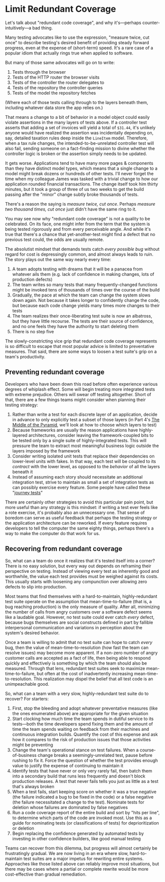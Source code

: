 # Limit Redundant Coverage

Let's talk about "redundant code coverage", and why it's—perhaps
counter-intuitively—a bad thing.

Many testing advocates like to use the expression, "measure twice, cut once" to
describe testing's desired benefit of providing steady forward progress, even at
the expense of (short-term) speed. It's a rare case of a popular idiom that
actually rings true when applied to software.

But many of those same advocates will go on to write:

1. Tests through the browser
2. Tests of the HTTP router the browser visits
3. Tests of the controller the router delegates to
4. Tests of the repository the controller queries
5. Tests of the model the repository fetches

(Where each of those tests calling through to the layers beneath them, including
whatever data store the app relies on.)

That means a change to a bit of behavior in a model object could easily violate
assertions in the many layers of tests above. If a controller test asserts that
adding a set of invoices will yield a total of `$31.44`, it's unlikely anyone
would have realized the assertion was incidentally depending on, say, detailed
taxation rules deep inside the `LineItem` model.  Therefore, when a tax rule
changes, the intended-to-be-unrelated controller test will also fail, sending
someone on a fact-finding mission to divine whether the controller logic is
broken or the assertion simply needs to be updated.

It gets worse. Applications tend to have many more pages & components than they
have distinct model types, which means that a single change to a model might
break dozens or hundreds of other tests. I'll never forget the time when my
colleague James was tasked with a trivial change to how our application rounded
financial transactions. The change itself took him thirty minutes, but it took a
group of three of us two weeks to get the build passing after the "minor" change
subtly broke thousands of tests.

There's a reason the saying is *measure twice, cut once*. Perhaps *measure two
thousand times, cut once* just didn't have the same ring to it.

You may see now why "redundant code coverage" is not a quality to be celebrated.
On its face, one might infer from the term that the system is being tested
rigorously and from every perceivable angle. And while it's true that there's a
chance that yet-another-test might find a defect that no previous test could,
the odds are usually remote.

The absolutist mindset that demands tests catch _every possible bug_ without
regard for cost  is depressingly common, and almost always leads to ruin. The
story plays out the same way nearly every time:

1. A team adopts testing with dreams that it will be a panacea from whatever
   ails them (e.g. lack of confidence in making changes, lots of production
   defects)
2. The team writes so many tests that many frequently-changed functions might be
   invoked tens of thousands of times over the course of the build
3. Gradually, the pace at which the team can change the system slows down again.
   Not because it takes longer to confidently change the code, but because each
   code change yields many times more changes to their tests
4. The team realizes their once-liberating test suite is now an albatross, but
   they have little recourse. The tests are their source of confidence, and no
   one feels they have the authority to start deleting them
5. There is no step five

The slowly-constricting vice grip that redundant code coverage represents is so
difficult to escape that most popular advice is limited to preventative
measures.  That said, there are some ways to loosen a test suite's grip on a
team's productivity.

## Preventing redundant coverage

Developers who have been down this road before often experience various degrees
of whiplash effect. Some will begin treating more integrated tests with extreme
prejudice. Others will swear off testing altogether. Short of that, there are a
few things teams might consider when planning their testing strategy:

1. Rather than write a test for each discrete layer of an application, decide in
   advance to only explicitly test a subset of those layers (in Part 4's [The
   Middle of the Pyramid](part-4-where-to-test/the-middle-of-the-pyramid.md),
   we'll look at how to choose which layers to test)
2. Because frameworks are usually the reason applications have highly-layered
   architectures, consider leaving the framework-coupled bits to be tested only
   by a single suite of highly-integrated tests. This will pressure the team to
   extract most meaningful business logic outside the layers imposed by the
   framework
3. Consider writing isolated unit tests that replace their dependencies on
   lower-level units with fakes. In that way, each test will be coupled to its
   _contract_ with the lower level, as opposed to the _behavior_ of all the
   layers beneath it
4. Instead of assuming each story should necessitate an additional integration
   test, strive to maintain as small a set of integration tests as can possibly
   exercise every feature. Some people have called these "[journey
   tests](https://martinfowler.com/bliki/UserJourneyTest.html)"

There are certainly other strategies to avoid this particular pain point, but
more useful than any strategy is this mindset: if writing a test ever feels like
a rote exercise, it's probably also an unnecessary one. That sense of boredom can
serve as useful feedback that perhaps the testing strategy or the application
architecture can be reworked. If every feature requires developers to tell the
computer the same eighty things, perhaps there's a way to make the computer do
that work for us.

## Recovering from redundant coverage

So, what can a team do once it realizes that it's tested itself into a corner?
There is no easy solution, but every way out depends on reframing their
perspective on testing. Instead of viewing every test as inherently good and
worthwhile, the value each test provides must be weighed against its costs. This
usually starts with loosening any compunction over allowing zero defects to slip
into production.

Most teams that find themselves with a hard-to-maintain, highly-redundant test
suite operate on the assumption that mean-time-to-failure (that is, a bug
reaching production) is the only measure of quality. After all, minimizing the
number of calls from angry customers over a software defect seems like a
laudable goal. However, no test suite could ever catch _every_ defect, because
bugs themselves are social constructs defined in part by fallible interpersonal
communication and variations in perception about the system's desired behavior.

Once a team is willing to admit that no test suite can hope to catch _every_
bug, then the value of mean-time-to-resolution (how fast the team can resolve
issues) may become more apparent. If a non-zero number of angry customer calls
are accepted as a fact of life, then being able to respond quickly and
effectively is something by which the team should also be measured. Through that
lens, redundant test suites seek to maximize mean-time-to-failure, but often at
the cost of inadvertently increasing mean-time-to-resolution. This realization
may dispel the belief that all test code is an unimpeachable good.

So, what can a team with a very slow, highly-redundant test suite do to recover?
For starters:

1. First, stop the bleeding and adopt whatever preventative measures (like the
   ones enumerated above) are appropriate for the given situation
2. Start clocking how much time the team spends in dutiful service to its
   tests—both the time developers spend fixing them and the amount of time the
   team spends waiting on feedback from their machines and continuous
   integration builds.  Quantify the cost of this expense and ask how it
   compares to the risk of production issues that those activities might be
   preventing
3. Change the team's operational stance on test failures. When a
   course-of-business change breaks a seemingly-unrelated test, pause before
   rushing to fix it. Force the question of whether the test provides enough
   value to justify the expense of continuing to maintain it
4. Identify tests that have never or only very rarely fail, then batch them into
   a secondary build that runs less frequently and doesn't block production
   releases. A test that never fails tells you just as little as a test that's
   always broken
5. When a test fails, start keeping score on whether it was a true negative (the
   failure indicated a bug to be fixed in the code) or a false negative (the
   failure necessitated a change to the test). Nominate tests for deletion whose
   failures are dominated by false negatives
6. Run a code coverage report of the entire build and sort by "hits per line",
   to determine which parts of the code are invoked most. Use this as a guide
   for nominating tests (or classifications of tests) for deprioritization or
   deletion
7. Begin replacing the confidence generated by automated tests by investing in
   other confidence builders, like good manual testing

Teams can recover from this dilemma, but progress will almost certainly be
frustratingly gradual. We are now living in an era where slow, hard-to-maintain
test suites are a major impetus for rewriting entire systems. Approaches like
those listed above can reliably improve most situations, but there may be cases
where a partial or complete rewrite would be more cost-effective than gradual
remediation.


